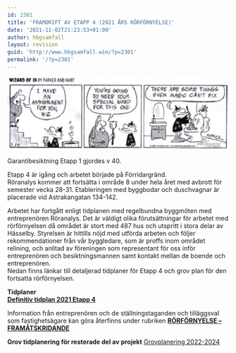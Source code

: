 ```yaml
---
id: 2301
title: 'FRAMDRIFT AV ETAPP 4 (2021 ÅRS RÖRFÖRNYELSE)'
date: '2021-11-02T21:23:53+01:00'
author: hbgsamfall
layout: revision
guid: 'http://www.hbgsamfall.win/?p=2301'
permalink: '/?p=2301'
---
```


[![](/wp-content/uploads/2014/03/wizard-id-plumber-510x167.jpg)](/wp-content/uploads/2014/03/wizard-id-plumber-510x167.jpg)

Garantibesiktning Etapp 1 gjordes v 40.

Etapp 4 är igång och arbetet började på Förridargränd.  
Röranalys kommer att fortsätta i område 8 under hela året med avbrott för semester vecka 28-31. Etableringen med byggbodar och duschvagnar är placerade vid Astrakangatan 134-142.

Arbetet har fortgått enligt tidplanen med regelbundna byggmöten med entreprenören Röranalys. Det är väldigt olika förutsättningar för arbetet med rörförnyelsen då området är stort med 487 hus och utspritt i stora delar av Hässelby. Styrelsen är hittills nöjd med utförda arbeten och följer rekommendationer från vår byggledare, som är proffs inom området relining, och anlitad av föreningen som representant för oss inför entreprenören och besiktningsmannen samt kontakt mellan de boende och entreprenören.  
Nedan finns länkar till detaljerad tidplaner för Etapp 4 och grov plan för den fortsatta rörförnyelsen.

**Tidplaner  
[Definitiv tidplan 2021 Etapp 4](/wp-content/uploads/2021/03/Projektplanering-Hasselby-med-veckor-samt-hus-2021.pdf)**

Information från entreprenören och de ställningstaganden och tilläggsval som fastighetsägare kan göra återfinns under rubriken **[RÖRFÖRNYELSE – FRAMÅTSKRIDANDE](http://www.hbgsamfall.win/index.php/information-2/rorfornyelse-framatskridande/)**

**Grov tidplanering för resterade del av projekt** [Grovplanering 2022-2024](/wp-content/uploads/2021/02/Grovplanering-2022-2024.pdf)